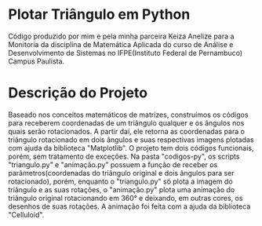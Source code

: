 # Plotar Triângulo em Python
 Código produzido por mim e pela minha parceira Keiza Anelize para a Monitoria da disciplina de Matemática Aplicada do curso de Análise e Desenvolvimento de Sistemas no IFPE(Instituto Federal de Pernambuco) Campus Paulista.
# Descrição do Projeto
 Baseado nos conceitos matemáticos de matrizes, construímos os códigos para receberem coordenadas de um triângulo qualquer e os ângulos nos quais serão rotacionados. A partir daí, ele retorna as coordenadas para o triângulo rotacionado em dois ângulos e suas respectivas imagens plotadas com ajuda da biblioteca "Matplotlib".
 O projeto tem dois códigos funcionais, porém, sem tratamento de exceções. Na pasta "codigos-py", os scripts "triangulo.py" e "animação.py" possuem a função de receber os parâmetros(coordenadas do triângulo original e dois ângulos para ser rotacionado), porém, enquanto o "triangulo.py" só plota a imagem do triângulo e as suas rotações, o "animação.py" plota uma animação do triângulo original rotacionando em 360° e deixando, em outras cores, os desenhos de suas rotações. A animação foi feita com a ajuda da biblioteca "Celluloid". 


